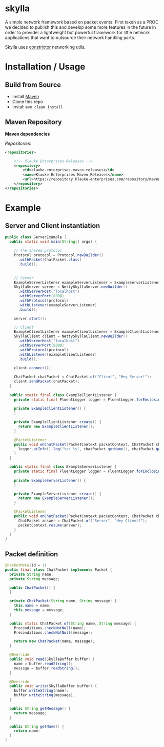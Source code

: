 # skylla

A simple network framework based on packet events. First taken as a PROC we decided to publish this and develop some more features in the future in order to provider a lightweight but powerful framework for little network applications that want to outsource their network handling parts. 

Skylla uses [constrictor](https://github.com/d3adspace/constrictor) networking utils.

# Installation / Usage

## Build from Source

- Install [Maven](http://maven.apache.org/download.cgi)
- Clone this repo
- Instal: ```mvn clean install```

## Maven Repository

**Maven dependencies**

_Repositories_:
```xml
<repositories>

    <!-- Klauke Enterprises Releases -->
    <repository>
        <id>klauke-enterprises-maven-releases</id>
        <name>Klauke Enterprises Maven Releases</name>
        <url>https://repository.klauke-enterprises.com/repository/maven-releases/</url>
    </repository>
</repositories>
```

# Example

## Server and Client instantiation

```java
public class ServerExample {
  public static void main(String[] args) {
    
    // The shared protocol
    Protocol protocol = Protocol.newBuilder()
      .withPacket(ChatPacket.class)
      .build();
    
    
    // Server
    ExampleServerListener exampleServerListener = ExampleServerListener.create();
    SkyllaServer server = NettySkyllaServer.newBuilder()
      .withServerHost("localhost")
      .withServerPort(8080)
      .withProtocol(protocol)
      .withListener(exampleServerListener)
      .build();

    server.start();

    // Client
    ExampleClientListener exampleClientListener = ExampleClientListener.create();
    SkyllaClient client = NettySkyllaClient.newBuilder()
      .withServerHost("localhost")
      .withServerPort(8080)
      .withProtocol(protocol)
      .withListener(exampleClientListener)
      .build();

    client.connect();
      
    ChatPacket chatPacket = ChatPacket.of("Client", "Hey Server!");
    client.sendPacket(chatPacket);
  }
  
  public static final class ExampleClientListener {
    private static final FluentLogger logger = FluentLogger.forEnclosingClass();
  
    private ExampleClientListener() {
    }

    private ExampleClientListener create() {
      return new ExampleClientListener();
    }   

    @PacketListener
    public void onChatPacket(PacketContext packetContext, ChatPacket chatPacket) {
      logger.atInfo().log("%s: %s", chatPacket.getName(), chatPacket.getMessage());
    }
  }

  public static final class ExampleServerListener {
    private static final FluentLogger logger = FluentLogger.forEnclosingClass();
  
    private ExampleServerListener() {
    }

    private ExampleServerListener create() {
      return new ExampleServerListener();
    }   

    @PacketListener
    public void onChatPacket(PacketContext packetContext, ChatPacket chatPacket) {
      ChatPacket answer = ChatPacket.of("Server", "Hey Client!");
      packetContext.resume(answer);
    }
  }
}
```

## Packet definition

```java
@PacketMeta(id = 1)
public final class ChatPacket implements Packet {
  private String name;
  private String message;

  public ChatPacket() {
  }

  private ChatPacket(String name, String message) {
    this.name = name;
    this.message = message;
  }

  public static ChatPacket of(String name, String message) {
    Preconditions.checkNotNull(name);
    Preconditions.checkNotNull(message);

    return new ChatPacket(name, message);
  }

  @Override
  public void read(SkyllaBuffer buffer) {
    name = buffer.readString();
    message = buffer.readString();
  }

  @Override
  public void write(SkyllaBuffer buffer) {
    buffer.writeString(name);
    buffer.writeString(message);
  }

  public String getMessage() {
    return message;
  }

  public String getName() {
    return name;
  }
}
```
